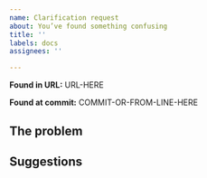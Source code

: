 ```yaml
---
name: Clarification request
about: You’ve found something confusing
title: ''
labels: docs
assignees: ''

---
```


<!--
  Feel free to delete anything that definitely does not apply to your
  issue, as well as these comments. (Or don’t, it’s up to you.)

  Please paste (a) link(s) from your browser showing the issue (bare
  so it can be seen, not buried in a Markdown link).

  Often a clarification request has as much to do with _where_ in the
  docs something is addressed as _how._ If you think something is
  useful but in the wrong place(s), or needs to be in multiple places
  because of where different readers will look, say so!

  If you're not sure where your request for clarification could be
  best dealt with, either provide the URL where you think it should
  be, provide multiple possible URLs, or delete the line.

  Please don't provide a URL you wish existed that does not -- that
  should be in a "New material" request instead.

  -->
  **Found in URL:** URL-HERE
<!--
  Also include the commit hash shown at the bottom of your browser
  page, so we know what version you’re looking at. Better yet, include
  the entire “From FILE.pod6 at perl6/doc on GitHub, commit a0b1c2d.”
  line you’ll find as the first line of every doc page’s footer. -->
**Found at commit:** COMMIT-OR-FROM-LINE-HERE
## The problem

<!--

  Please describe the content you feel needs clarification. A quote,
  cut and pasted, would be much appreciated (use `> ` or a blockquote
  so we can easily see where it begins and ends).

-->

## Suggestions


<!--
  If applicable, tell us in "Suggestions" what could be done to solve
  the problem, such as "Rephrase the description" or "Change the
  example program so it doesn't introduce two unrelated concepts at
  once."

  Please note we do not have the ability to add diagrams at present
  aside from the type graphs.

  If you don't know how to fix the issue (this _is_ a documentation
  site and we expect it to be used by people who are not expert!),
  please don't worry about exact fixes. However, even a vague
  description of what would help will help us help you to help
  everyone!

  On the other hand, if you feel you know _exactly_ how to fix the
  issue, feel free to submit a pull request if you're comfortable
  doing so--see the CONTRIBUTING.md doc for details. We welcome
  patches! Note that clarification patches (unlike simple fix patches)
  are more likely to require some back-and-forth before being
  merged.

  Thank you for contributing to the Perl 6 community by reporting
  this!
-->
